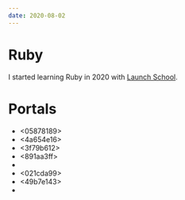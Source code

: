 ```yaml
---
date: 2020-08-02
---
```


# Ruby

I started learning Ruby in 2020 with [Launch
School](https://launchschool.com/).


# Portals

* <05878189>
* <4a654e16>
* <3f79b612>
* <891aa3ff>
* <b5550ad8>
* <021cda99>
* <49b7e143>
* <d6617fb7>
